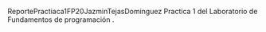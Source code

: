 ReportePractiaca1FP20JazminTejasDominguez
Practica 1 del Laboratorio de Fundamentos de programación .
